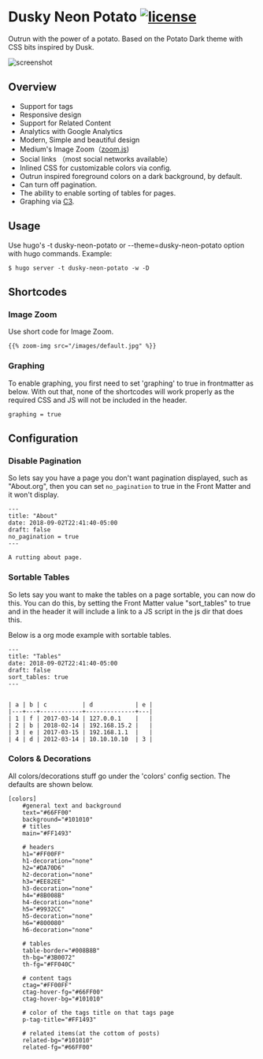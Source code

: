 # Dusky Neon Potato [![license](https://img.shields.io/github/license/mashape/apistatus.svg)](https://raw.githubusercontent.com/VVelox/hugo-dusky-neon-potato/master/LICENSE.md)

Outrun with the power of a potato. Based on the Potato Dark theme with CSS bits inspired by Dusk.

![screenshot](https://raw.githubusercontent.com/VVelox/hugo-dusky-neon-potato/master/images/screenshot.png)

## Overview

* Support for tags
* Responsive design
* Support for Related Content
* Analytics with Google Analytics
* Modern, Simple and beautiful design
* Medium's Image Zoom（[zoom.js](https://github.com/fat/zoom.js/))
* Social links （most social networks available）
* Inlined CSS for customizable colors via config.
* Outrun inspired foreground colors on a dark background, by default.
* Can turn off pagination.
* The ability to enable sorting of tables for pages.
* Graphing via [C3](https://c3js.org/).

## Usage

Use hugo's -t dusky-neon-potato or --theme=dusky-neon-potato option with hugo commands. Example:

```shell
$ hugo server -t dusky-neon-potato -w -D
```

## Shortcodes

### Image Zoom

Use short code for Image Zoom.

```
{{% zoom-img src="/images/default.jpg" %}}
```

### Graphing

To enable graphing, you first need to set 'graphing' to true in frontmatter
as below. With out that, none of the shortcodes will work properly as the required
CSS and JS will not be included in the header.

```
graphing = true
```

## Configuration

### Disable Pagination

So lets say you have a page you don't want pagination displayed, such as "About.org",
then you can set <code>no_pagination</code> to true in the Front Matter and it won't
display.

```
---
title: "About"
date: 2018-09-02T22:41:40-05:00
draft: false
no_pagination = true
---

A rutting about page.
```

### Sortable Tables

So lets say you want to make the tables on a page sortable, you can now do this.
You can do this, by setting the Front Matter value "sort_tables" to true and in
the header it will include a link to a JS script in the js dir that does this.

Below is a org mode example with sortable tables.

```
---
title: "Tables"
date: 2018-09-02T22:41:40-05:00
draft: false
sort_tables: true
---


| a | b | c          | d            | e |
|---+---+------------+--------------+---|
| 1 | f | 2017-03-14 | 127.0.0.1    |   |
| 2 | b | 2018-02-14 | 192.168.15.2 |   |
| 3 | e | 2017-03-15 | 192.168.1.1  |   |
| 4 | d | 2012-03-14 | 10.10.10.10  | 3 |

```

### Colors & Decorations

All colors/decorations stuff go under the 'colors' config section. The
defaults are shown below.

```
[colors]
	#general text and background
	text="#66FF00"
	background="#101010"
	# titles
	main="#FF1493"

	# headers
	h1="#FF00FF"
	h1-decoration="none"
	h2="#DA70D6"
	h2-decoration="none"
	h3="#EE82EE"
	h3-decoration="none"
	h4="#8B008B"
	h4-decoration="none"
	h5="#9932CC"
	h5-decoration="none"
	h6="#800080"
	h6-decoration="none"

	# tables
	table-border="#008B8B"
	th-bg="#3B0072"
	th-fg="#FF040C"

	# content tags
	ctag="#FF00FF"
	ctag-hover-fg="#66FF00"
	ctag-hover-bg="#101010"

	# color of the tags title on that tags page
	p-tag-title="#FF1493"

	# related items(at the cottom of posts)
	related-bg="#101010"
	related-fg="#66FF00"
```
